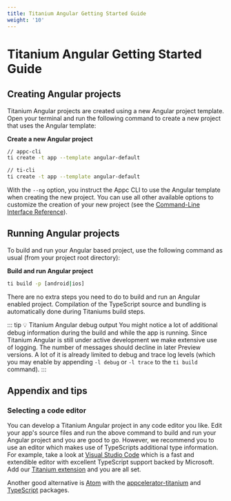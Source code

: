 ```yaml
---
title: Titanium Angular Getting Started Guide
weight: '10'
---
```


# Titanium Angular Getting Started Guide

## Creating Angular projects

Titanium Angular projects are created using a new Angular project template. Open your terminal and run the following command to create a new project that uses the Angular template:

**Create a new Angular project**

```bash
// appc-cli
ti create -t app --template angular-default

// ti-cli
ti create -t app --template angular-default
```

With the `--ng` option, you instruct the Appc CLI to use the Angular template when creating the new project. You can use all other available options to customize the creation of your new project (see the [Command-Line Interface Reference](/guide/Appcelerator_CLI/Appcelerator_CLI_How-tos/Appcelerator_Command-Line_Interface_Reference/#LineInterfaceReference-New)).

## Running Angular projects

To build and run your Angular based project, use the following command as usual (from your project root directory):

**Build and run Angular project**

```bash
ti build -p [android|ios]
```

There are no extra steps you need to do to build and run an Angular enabled project. Compilation of the TypeScript source and bundling is automatically done during Titaniums build steps.

::: tip 💡 Titanium Angular debug output
You might notice a lot of additional debug information during the build and while the app is running. Since Titanium Angular is still under active development we make extensive use of logging. The number of messages should decline in later Preview versions. A lot of it is already limited to debug and trace log levels (which you may enable by appending `-l debug` or `-l trace` to the `ti build` command).
:::

## Appendix and tips

### Selecting a code editor

You can develop a Titanium Angular project in any code editor you like. Edit your app's source files and run the above command to build and run your Angular project and you are good to go. However, we recommend you to use an editor which makes use of TypeScripts additional type information. For example, take a look at [Visual Studio Code](https://code.visualstudio.com/) which is a fast and extendible editor with excellent TypeScript support backed by Microsoft. Add our [Titanium extension](https://marketplace.visualstudio.com/items?itemName=axway.vscode-titanium) and you are all set.

Another good alternative is [Atom](https://atom.io/) with the [appcelerator-titanium](https://atom.io/packages/appcelerator-titanium) and [TypeScript](https://atom.io/packages/atom-typescript) packages.
